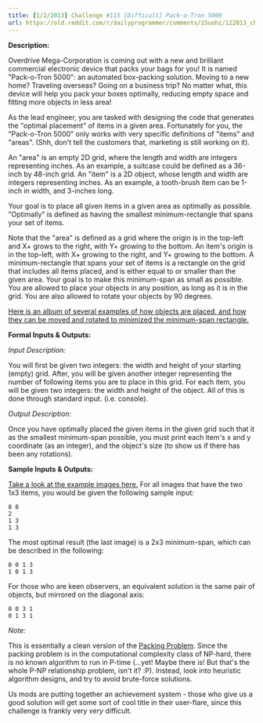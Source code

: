 ```yaml
---
title: [1/2/2013] Challenge #115 [Difficult] Pack-o-Tron 5000
url: https://old.reddit.com/r/dailyprogrammer/comments/15uohz/122013_challenge_115_difficult_packotron_5000/
---
```


**Description:**

Overdrive Mega-Corporation is coming out with a new and brilliant commercial electronic device that packs your bags for you! It is named "Pack-o-Tron 5000": an automated box-packing solution. Moving to a new home? Traveling overseas? Going on a business trip? No matter what, this device will help you pack your boxes optimally, reducing empty space and fitting more objects in less area!

As the lead engineer, you are tasked with designing the code that generates the "optimal placement" of items in a given area. Fortunately for you, the "Pack-o-Tron 5000" only works with very specific definitions of "items" and "areas". (Shh, don't tell the customers that, marketing is still working on it).

An "area" is an empty 2D grid, where the length and width are integers representing inches. As an example, a suitcase could be defined as a 36-inch by 48-inch grid. An "item" is a 2D object, whose length and width are integers representing inches. As an example, a tooth-brush item can be 1-inch in width, and 3-inches long.

Your goal is to place all given items in a given area as optimally as possible. "Optimally" is defined as having the smallest minimum-rectangle that spans your set of items.

Note that the "area" is defined as a grid where the origin is in the top-left and X+ grows to the right, with Y+ growing to the bottom. An item's origin is in the top-left, with X+ growing to the right, and Y+ growing to the bottom. A minimum-rectangle that spans your set of items is a rectangle on the grid that includes all items placed, and is either equal to or smaller than the given area. Your goal is to make this minimum-span as small as possible. You are allowed to place your objects in any position, as long as it is in the grid. You are also allowed to rotate your objects by 90 degrees.

[Here is an album of several examples of how objects are placed, and how they can be moved and rotated to minimized the minimum-span rectangle.](http://imgur.com/a/M3MNk)

**Formal Inputs & Outputs:**

*Input Description:*

You will first be given two integers: the width and height of your starting (empty) grid. After, you will be given another integer representing the number of following items you are to place in this grid. For each item, you will be given two integers: the width and height of the object. All of this is done through standard input. (i.e. console).

*Output Description:*

Once you have optimally placed the given items in the given grid such that it as the smallest minimum-span possible, you must print each item's x and y coordinate (as an integer), and the object's size (to show us if there has been any rotations).

**Sample Inputs & Outputs:**

[Take a look at the example images here.](http://imgur.com/a/M3MNk) For all images that have the two 1x3 items, you would be given the following sample input:

    8 8
    2
    1 3
    1 3

The most optimal result (the last image) is a 2x3 minimum-span, which can be described in the following:

    0 0 1 3
    1 0 1 3

For those who are keen observers, an equivalent solution is the same pair of objects, but mirrored on the diagonal axis:

    0 0 3 1
    0 1 3 1

*Note:*

This is essentially a clean version of the [Packing Problem](http://en.wikipedia.org/wiki/Packing_problem). Since the packing problem is in the computational complexity class of NP-hard, there is no known algorithm to run in P-time (...yet! Maybe there is! But that's the whole P-NP relationship problem, isn't it? :P). Instead, look into heuristic algorithm designs, and try to avoid brute-force solutions.

Us mods are putting together an achievement system - those who give us a good solution will get some sort of cool title in their user-flare, since this challenge is frankly very *very* difficult.